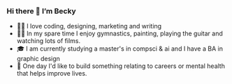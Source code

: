 ### Hi there 👋 I’m Becky


- 👩‍💻 I love coding, designing, marketing and writing 
- 🤸‍♀️ In my spare time I enjoy gymnastics, painting, playing the guitar and watching lots of films.
- 🎓 I am currently studying a master's in compsci & ai and I have a BA in graphic design
- 🔨 One day I'd like to build something relating to careers or mental health that helps improve lives.

<!--
**LoveBexa/LoveBexa** is a ✨ _special_ ✨ repository because its `README.md` (this file) appears on your GitHub profile.

Here are some ideas to get you started:

- 🔭 I’m currently working on ...

- 👯 I’m looking to collaborate on ...
- 🤔 I’m looking for help with ...
- 💬 Ask me about ...
- 📫 How to reach me: ...
- 😄 Pronouns: ...
- ⚡ Fun fact: ...
-->
